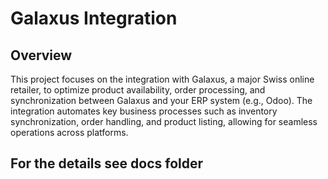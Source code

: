 # Galaxus Integration

## Overview

This project focuses on the integration with Galaxus, a major Swiss online retailer, to optimize product availability, order processing, and synchronization between Galaxus and your ERP system (e.g., Odoo). The integration automates key business processes such as inventory synchronization, order handling, and product listing, allowing for seamless operations across platforms.

## For the details see docs folder